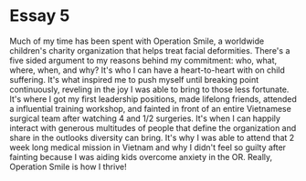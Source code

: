 # Essay 5

Much of my time has been spent with Operation Smile, a worldwide children's charity organization that helps treat facial deformities. There's a five sided argument to my reasons behind my commitment: who, what, where, when, and why? It's who I can have a heart-to-heart with on child suffering. It's what inspired me to push myself until breaking point continuously, reveling in the joy I was able to bring to those less fortunate. It's where I got my first leadership positions, made lifelong friends, attended a influential training workshop, and fainted in front of an entire Vietnamese surgical team after watching 4 and 1/2 surgeries. It's when I can happily interact with generous multitudes of people that define the organization and share in the outlooks diversity can bring. It's why I was able to attend that 2 week long medical mission in Vietnam and why I didn't feel so guilty after fainting because I was aiding kids overcome anxiety in the OR. Really, Operation Smile is how I thrive!